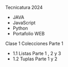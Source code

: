 Tecnicatura 2024
- JAVA
- JavaScript
- Python
- Portafolio WEB

Clase 1 Colecciones Parte 1
- 1.1 Listas Parte 1 , 2 y 3
- 1.2 Tuplas Parte 1 y 2